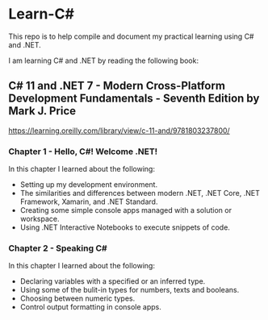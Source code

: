 # Learn-C#

This repo is to help compile and document my practical learning using C# and .NET.

I am learning C# and .NET by reading the following book:

## C# 11 and .NET 7 - Modern Cross-Platform Development Fundamentals - Seventh Edition by Mark J. Price

https://learning.oreilly.com/library/view/c-11-and/9781803237800/

### Chapter 1 - Hello, C#! Welcome .NET!

In this chapter I learned about the following:

- Setting up my development environment.
- The similarities and differences between modern .NET, .NET Core, .NET Framework, Xamarin, and .NET Standard.
- Creating some simple console apps managed with a solution or workspace.
- Using .NET Interactive Notebooks to execute snippets of code.

### Chapter 2 - Speaking C#

In this chapter I learned about the following:

- Declaring variables with a specified or an inferred type.
- Using some of the bulit-in types for numbers, texts and booleans.
- Choosing between numeric types.
- Control output formatting in console apps.
